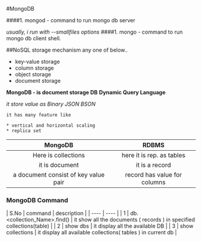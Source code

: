 #MongoDB

####1. mongod - command to run mongo db server

*usually, i run with --smallfiles options*
####1. mongo - command to run mongo db client shell.

##NoSQL storage mechanism any one of below..

 * key-value storage
 * column storage
 * object storage
 * document storage

**MongoDB - is document storage DB**
**Dynamic Query Language**

*it store value as Binary JSON BSON*

 ```
 it has many feature like
 
* vertical and horizontal scaling
* replica set

```

| MongoDB | RDBMS|
| :----:|:----:|
| Here is collections | here it is rep. as tables |
| it is document | it is a record |
| a document consist of key value pair | record has value for columns |

### MongoDB Command

| S.No | command | description |
| ---- | ---- |
| 1 | db.<collection_Name>.find() | it show all the documents ( records ) in specified collections(table) |
| 2 | show dbs | it display all the available DB |
| 3 | show collections | it display all available collections( tables ) in current db |
